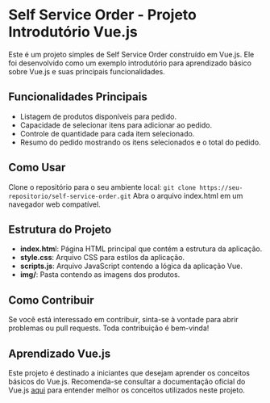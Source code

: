 # Self Service Order - Projeto Introdutório Vue.js
Este é um projeto simples de Self Service Order construído em Vue.js. Ele foi desenvolvido como um exemplo introdutório para aprendizado básico sobre Vue.js e suas principais funcionalidades.

## Funcionalidades Principais
- Listagem de produtos disponíveis para pedido.
- Capacidade de selecionar itens para adicionar ao pedido.
- Controle de quantidade para cada item selecionado.
- Resumo do pedido mostrando os itens selecionados e o total do pedido.

## Como Usar
Clone o repositório para o seu ambiente local:
`git clone https://seu-repositorio/self-service-order.git`
Abra o arquivo index.html em um navegador web compatível.

## Estrutura do Projeto
- **index.htm**l: Página HTML principal que contém a estrutura da aplicação.
- **style.css**: Arquivo CSS para estilos da aplicação.
- **scripts.js**: Arquivo JavaScript contendo a lógica da aplicação Vue.
- **img/**: Pasta contendo as imagens dos produtos.

## Como Contribuir
Se você está interessado em contribuir, sinta-se à vontade para abrir problemas ou pull requests. Toda contribuição é bem-vinda!

## Aprendizado Vue.js
Este projeto é destinado a iniciantes que desejam aprender os conceitos básicos do Vue.js. Recomenda-se consultar a documentação oficial do Vue.js [aqui](https://vuejs.org/ "Documentação do Vue.js") para entender melhor os conceitos utilizados neste projeto.